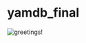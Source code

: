 # yamdb_final
![greetings!](https://github.com/Valneuskaya/yamdb_final/actions/workflows/yamdb_workflow.yml/badge.svg)
